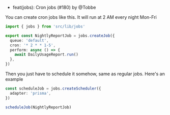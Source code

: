 - feat(jobs): Cron jobs (#180) by @Tobbe

You can create cron jobs like this. It will run at 2 AM every night Mon-Fri

```ts
import { jobs } from 'src/lib/jobs'

export const NightlyReportJob = jobs.createJob({
  queue: 'default',
  cron: '* 2 * * 1-5',
  perform: async () => {
    await DailyUsageReport.run()
  },
})
```

Then you just have to schedule it somehow, same as regular jobs.
Here's an example

```ts
const scheduleJob = jobs.createScheduler({
  adapter: 'prisma',
})

scheduleJob(NightlyReportJob)
```
